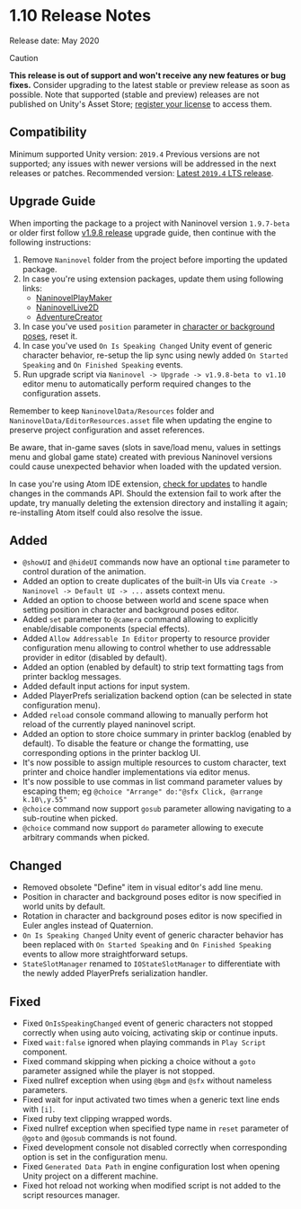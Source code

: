 ﻿# 1.10 Release Notes

Release date: May 2020

> [!CAUTION]
> **This release is out of support and won't receive any new features or bug fixes.** Consider upgrading to the latest stable or preview release as soon as possible. Note that supported (stable and preview) releases are not published on Unity's Asset Store; [register your license](https://naninovel.com/register) to access them.

## Compatibility

Minimum supported Unity version: `2019.4` Previous versions are not supported; any issues with newer versions will be addressed in the next releases or patches. Recommended version: [Latest `2019.4` LTS release](https://unity3d.com/unity/qa/lts-releases?version=2019.4).

## Upgrade Guide

When importing the package to a project with Naninovel version `1.9.7-beta` or older first follow [v1.9.8 release](https://github.com/naninovel/docs/releases/tag/v1.9.8-beta) upgrade guide, then continue with the following instructions:

1. Remove `Naninovel` folder from the project before importing the updated package.
2. In case you're using extension packages, update them using following links:
    - [NaninovelPlayMaker](https://github.com/Elringus/NaninovelPlayMaker/raw/master/NaninovelPlayMaker.unitypackage)
    - [NaninovelLive2D](https://github.com/Elringus/NaninovelLive2D/raw/master/NaninovelLive2D.unitypackage)
    - [AdventureCreator](https://github.com/Elringus/NaninovelAdventureCreator/raw/master/NaninovelAdventureCreator.unitypackage)
3. In case you've used `position` parameter in [character or background poses](/guide/characters.html#poses), reset it.
4. In case you've used `On Is Speaking Changed` Unity event of generic character behavior, re-setup the lip sync using newly added `On Started Speaking` and `On Finished Speaking` events.
5. Run upgrade script via `Naninovel -> Upgrade -> v1.9.8-beta to v1.10` editor menu to automatically perform required changes to the configuration assets.

Remember to keep `NaninovelData/Resources` folder and `NaninovelData/EditorResources.asset` file when updating the engine to preserve project configuration and asset references.

Be aware, that in-game saves (slots in save/load menu, values in settings menu and global game state) created with previous Naninovel versions could cause unexpected behavior when loaded with the updated version.

In case you're using Atom IDE extension, [check for updates](https://atom.io/packages/language-naniscript) to handle changes in the commands API. Should the extension fail to work after the update, try manually deleting the extension directory and installing it again; re-installing Atom itself could also resolve the issue.

## Added

- `@showUI` and `@hideUI` commands now have an optional `time` parameter to control duration of the animation.
- Added an option to create duplicates of the built-in UIs via `Create -> Naninovel -> Default UI -> ...` assets context menu.
- Added an option to choose between world and scene space when setting position in character and background poses editor.
- Added `set` parameter to `@camera` command allowing to explicitly enable/disable components (special effects).
- Added `Allow Addressable In Editor` property to resource provider configuration menu allowing to control whether to use addressable provider in editor (disabled by default).
- Added an option (enabled by default) to strip text formatting tags from printer backlog messages.
- Added default input actions for input system.
- Added PlayerPrefs serialization backend option (can be selected in state configuration menu).
- Added `reload` console command allowing to manually perform hot reload of the currently played naninovel script.
- Added an option to store choice summary in printer backlog (enabled by default). To disable the feature or change the formatting, use corresponding options in the printer backlog UI.
- It's now possible to assign multiple resources to custom character, text printer and choice handler implementations via editor menus.
- It's now possible to use commas in list command parameter values by escaping them; eg `@choice "Arrange" do:"@sfx Click, @arrange k.10\,y.55"`
- `@choice` command now support `gosub`  parameter allowing navigating to a sub-routine when picked.
- `@choice` command now support `do` parameter allowing to execute arbitrary commands when picked.

## Changed

- Removed obsolete "Define" item in visual editor's add line menu.
- Position in character and background poses editor is now specified in world units by default.
- Rotation in character and background poses editor is now specified in Euler angles instead of Quaternion.
- `On Is Speaking Changed` Unity event of generic character behavior has been replaced with `On Started Speaking` and `On Finished Speaking` events to allow more straightforward setups.
- `StateSlotManager` renamed to `IOStateSlotManager` to differentiate with the newly added PlayerPrefs serialization handler.

## Fixed

- Fixed `OnIsSpeakingChanged` event of generic characters not stopped correctly when using auto voicing, activating skip or continue inputs.
- Fixed `wait:false` ignored when playing commands in `Play Script` component.
- Fixed command skipping when picking a choice without a `goto` parameter assigned while the player is not stopped.
- Fixed nullref exception when using `@bgm` and `@sfx` without nameless parameters.
- Fixed wait for input activated two times when a generic text line ends with `[i]`.
- Fixed ruby text clipping wrapped words.
- Fixed nullref exception when specified type name in `reset` parameter of `@goto` and `@gosub` commands is not found.
- Fixed development console not disabled correctly when corresponding option is set in the configuration menu.
- Fixed `Generated Data Path` in engine configuration lost when opening Unity project on a different machine.
- Fixed hot reload not working when modified script is not added to the script resources manager.
